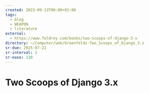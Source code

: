 ```yaml
---
created: 2023-09-13T00:00+03:00
tags:
  - blog
  - WEAPON
  - literature
external:
  - https://www.feldroy.com/books/two-scoops-of-django-3-x
directory: ~/Computer/web/Greenfelds-Two_Scoops_of_Django_3.x
sr-due: 2025-07-22
sr-interval: 1
sr-ease: 130
---
```


# Two Scoops of Django 3.x
